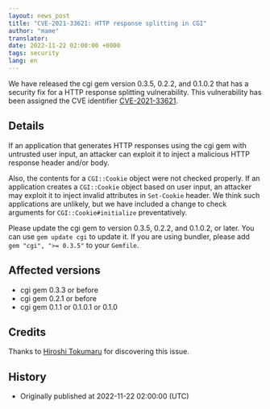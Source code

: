 ```yaml
---
layout: news_post
title: "CVE-2021-33621: HTTP response splitting in CGI"
author: "mame"
translator:
date: 2022-11-22 02:00:00 +0000
tags: security
lang: en
---
```


We have released the cgi gem version 0.3.5, 0.2.2, and 0.1.0.2 that has a security fix for a HTTP response splitting vulnerability.
This vulnerability has been assigned the CVE identifier [CVE-2021-33621](https://nvd.nist.gov/vuln/detail/CVE-2021-33621).

## Details

If an application that generates HTTP responses using the cgi gem with untrusted user input, an attacker can exploit it to inject a malicious HTTP response header and/or body.

Also, the contents for a `CGI::Cookie` object were not checked properly. If an application creates a `CGI::Cookie` object based on user input, an attacker may exploit it to inject invalid attributes in `Set-Cookie` header. We think such applications are unlikely, but we have included a change to check arguments for `CGI::Cookie#initialize` preventatively.

Please update the cgi gem to version 0.3.5, 0.2.2, and 0.1.0.2, or later. You can use `gem update cgi` to update it.
If you are using bundler, please add `gem "cgi", ">= 0.3.5"` to your `Gemfile`.

## Affected versions

* cgi gem 0.3.3 or before
* cgi gem 0.2.1 or before
* cgi gem 0.1.1 or 0.1.0.1 or 0.1.0

## Credits

Thanks to [Hiroshi Tokumaru](https://hackerone.com/htokumaru?type=user) for discovering this issue.

## History

* Originally published at 2022-11-22 02:00:00 (UTC)
